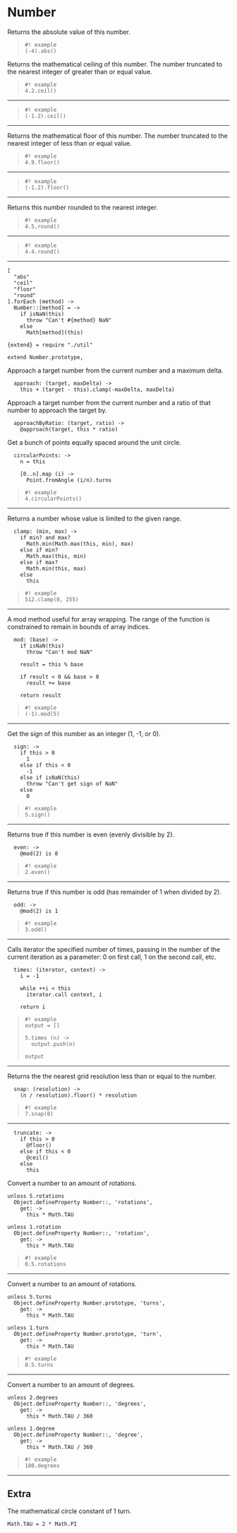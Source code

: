 Number
======

Returns the absolute value of this number.

>     #! example
>     (-4).abs()

Returns the mathematical ceiling of this number. The number truncated to the
nearest integer of greater than or equal value.

>     #! example
>     4.2.ceil()

---

>     #! example
>     (-1.2).ceil()

---

Returns the mathematical floor of this number. The number truncated to the
nearest integer of less than or equal value.

>     #! example
>     4.9.floor()

---

>     #! example
>     (-1.2).floor()

---

Returns this number rounded to the nearest integer.

>     #! example
>     4.5.round()

---

>     #! example
>     4.4.round()

---

    [
      "abs"
      "ceil"
      "floor"
      "round"
    ].forEach (method) ->
      Number::[method] = ->
        if isNaN(this)
          throw "Can't #{method} NaN"
        else
          Math[method](this)

    {extend} = require "./util"

    extend Number.prototype,

Approach a target number from the current number and a maximum delta.

      approach: (target, maxDelta) ->
        this + (target - this).clamp(-maxDelta, maxDelta)

Approach a target number from the current number and a ratio of that number to 
approach the target by.

      approachByRatio: (target, ratio) ->
        @approach(target, this * ratio)

Get a bunch of points equally spaced around the unit circle.

      circularPoints: ->
        n = this

        [0..n].map (i) ->
          Point.fromAngle (i/n).turns

>     #! example
>     4.circularPoints()

---

Returns a number whose value is limited to the given range.

      clamp: (min, max) ->
        if min? and max?
          Math.min(Math.max(this, min), max)
        else if min?
          Math.max(this, min)
        else if max?
          Math.min(this, max)
        else
          this

>     #! example
>     512.clamp(0, 255)

---

A mod method useful for array wrapping. The range of the function is
constrained to remain in bounds of array indices.

      mod: (base) ->
        if isNaN(this)
          throw "Can't mod NaN"

        result = this % base

        if result < 0 && base > 0
          result += base

        return result

>     #! example
>     (-1).mod(5)

---

Get the sign of this number as an integer (1, -1, or 0).

      sign: ->
        if this > 0
          1
        else if this < 0
          -1
        else if isNaN(this)
          throw "Can't get sign of NaN"
        else
          0

>     #! example
>     5.sign()

---

Returns true if this number is even (evenly divisible by 2).

      even: ->
        @mod(2) is 0

>     #! example
>     2.even()

---

Returns true if this number is odd (has remainder of 1 when divided by 2).

      odd: ->
        @mod(2) is 1

>     #! example
>     3.odd()

---

Calls iterator the specified number of times, passing in the number of the
current iteration as a parameter: 0 on first call, 1 on the second call, etc.

      times: (iterator, context) ->
        i = -1

        while ++i < this
          iterator.call context, i

        return i

>     #! example
>     output = []
>
>     5.times (n) ->
>       output.push(n)
>
>     output

---

Returns the the nearest grid resolution less than or equal to the number.

      snap: (resolution) ->
        (n / resolution).floor() * resolution

>     #! example
>     7.snap(8)

---

      truncate: ->
        if this > 0
          @floor()
        else if this < 0
          @ceil()
        else
          this

Convert a number to an amount of rotations.

    unless 5.rotations
      Object.defineProperty Number::, 'rotations',
        get: ->
          this * Math.TAU

    unless 1.rotation
      Object.defineProperty Number::, 'rotation',
        get: ->
          this * Math.TAU

>     #! example
>     0.5.rotations

---

Convert a number to an amount of rotations.

    unless 5.turns
      Object.defineProperty Number.prototype, 'turns',
        get: ->
          this * Math.TAU

    unless 1.turn
      Object.defineProperty Number.prototype, 'turn',
        get: ->
          this * Math.TAU

>     #! example
>     0.5.turns

---

Convert a number to an amount of degrees.

    unless 2.degrees
      Object.defineProperty Number::, 'degrees',
        get: ->
          this * Math.TAU / 360

    unless 1.degree
      Object.defineProperty Number::, 'degree',
        get: ->
          this * Math.TAU / 360

>     #! example
>     180.degrees

---

Extra
-----

The mathematical circle constant of 1 turn.

    Math.TAU = 2 * Math.PI
